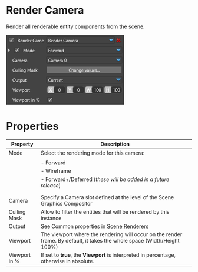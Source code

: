 # Render Camera

Render all renderable entity components from the scene. 

![media/render-camera-1.png](media/render-camera-1.png) 

# Properties

| Property      | Description                                                                                                               |
| ------------- | ------------------------------------------------------------------------------------------------------------------------- |
| Mode          | Select the rendering mode for this camera:                                                                                |
|               |                                                                                                                           |
|               | - Forward                                                                                                                 |
|               | - Wireframe                                                                                                               |
|               | - Forward+/Deferred (*these will be added in a future release*)                                                           |
|               |                                                                                                                           |
|               |                                                                                                                           |
| Camera        | Specify a Camera slot defined at the level of the Scene Graphics Compositor                                               |
| Culling Mask  | Allow to filter the entities that will be rendered by this instance                                                       |
| Output        | See Common properties in [Scene Renderers](index.md)                                                                      |
| Viewport      | The viewport where the rendering will occur on the render frame. By default, it takes the whole space (Width/Height 100%) |
| Viewport in % | If set to **true**, the **Viewport** is interpreted in percentage, otherwise in absolute.                                 |


 

 

